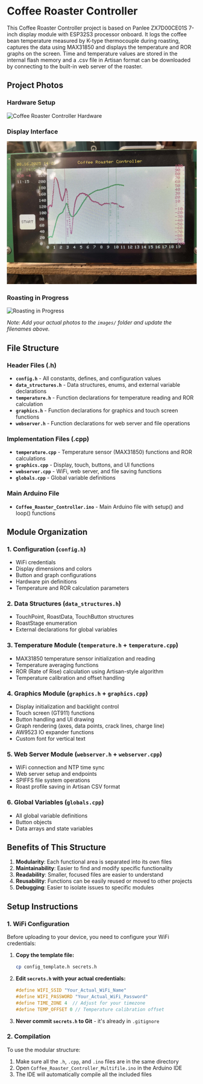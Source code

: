 # Coffee Roaster Controller 

This Coffee Roaster Controller project is based on Panlee ZX7D00CE01S 7-inch display module with ESP32S3 processor onboard. It logs the coffee bean temperature measured by K-type thermocouple during roasting, captures the data using MAX31850 and displays the temperature and ROR graphs on the screen. Time and temperature values are stored in the internal flash memory and a .csv file in Artisan format can be downloaded by connecting to the built-in web server of the roaster.

## Project Photos

### Hardware Setup
![Coffee Roaster Controller Hardware](images/hardware_setup.jpg)

### Display Interface
![Display Interface](images/display_interface.jpg)

### Roasting in Progress
![Roasting in Progress](images/roasting_progress.jpg)

*Note: Add your actual photos to the `images/` folder and update the filenames above.*

## File Structure

### Header Files (.h)
- **`config.h`** - All constants, defines, and configuration values
- **`data_structures.h`** - Data structures, enums, and external variable declarations
- **`temperature.h`** - Function declarations for temperature reading and ROR calculation
- **`graphics.h`** - Function declarations for graphics and touch screen functions
- **`webserver.h`** - Function declarations for web server and file operations

### Implementation Files (.cpp)
- **`temperature.cpp`** - Temperature sensor (MAX31850) functions and ROR calculations
- **`graphics.cpp`** - Display, touch, buttons, and UI functions
- **`webserver.cpp`** - WiFi, web server, and file saving functions
- **`globals.cpp`** - Global variable definitions

### Main Arduino File
- **`Coffee_Roaster_Controller.ino`** - Main Arduino file with setup() and loop() functions

## Module Organization

### 1. Configuration (`config.h`)
- WiFi credentials
- Display dimensions and colors
- Button and graph configurations
- Hardware pin definitions
- Temperature and ROR calculation parameters

### 2. Data Structures (`data_structures.h`)
- TouchPoint, RoastData, TouchButton structures
- RoastStage enumeration
- External declarations for global variables

### 3. Temperature Module (`temperature.h` + `temperature.cpp`)
- MAX31850 temperature sensor initialization and reading
- Temperature averaging functions
- ROR (Rate of Rise) calculation using Artisan-style algorithm
- Temperature calibration and offset handling

### 4. Graphics Module (`graphics.h` + `graphics.cpp`)
- Display initialization and backlight control
- Touch screen (GT911) functions
- Button handling and UI drawing
- Graph rendering (axes, data points, crack lines, charge line)
- AW9523 IO expander functions
- Custom font for vertical text

### 5. Web Server Module (`webserver.h` + `webserver.cpp`)
- WiFi connection and NTP time sync
- Web server setup and endpoints
- SPIFFS file system operations
- Roast profile saving in Artisan CSV format

### 6. Global Variables (`globals.cpp`)
- All global variable definitions
- Button objects
- Data arrays and state variables

## Benefits of This Structure

1. **Modularity**: Each functional area is separated into its own files
2. **Maintainability**: Easier to find and modify specific functionality
3. **Readability**: Smaller, focused files are easier to understand
4. **Reusability**: Functions can be easily reused or moved to other projects
5. **Debugging**: Easier to isolate issues to specific modules

## Setup Instructions

### 1. WiFi Configuration
Before uploading to your device, you need to configure your WiFi credentials:

1. **Copy the template file:**
   ```bash
   cp config_template.h secrets.h
   ```

2. **Edit `secrets.h` with your actual credentials:**
   ```cpp
   #define WIFI_SSID "Your_Actual_WiFi_Name"
   #define WIFI_PASSWORD "Your_Actual_WiFi_Password"
   #define TIME_ZONE 4  // Adjust for your timezone
   #define TEMP_OFFSET 0 // Temperature calibration offset
   ```

3. **Never commit `secrets.h` to Git** - it's already in `.gitignore`

### 2. Compilation
To use the modular structure:

1. Make sure all the `.h`, `.cpp`, and `.ino` files are in the same directory
2. Open `Coffee_Roaster_Controller_Multifile.ino` in the Arduino IDE
3. The IDE will automatically compile all the included files
